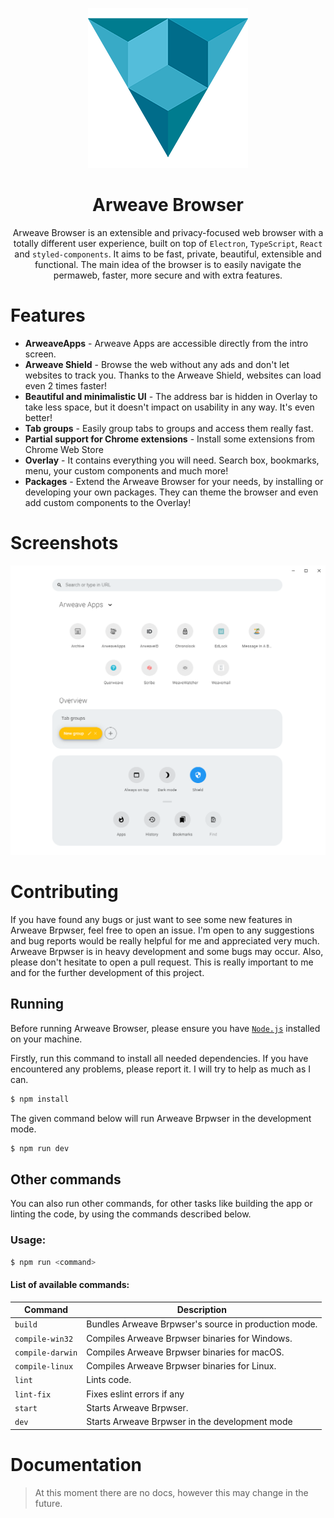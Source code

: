 <p align="center">
  <a href="https://arweave.org"><img src="static/app-icons/icon.png" width="256"></a>
</p>

<div align="center">
  <h1>Arweave Browser</h1>

Arweave Browser is an extensible and privacy-focused web browser with a totally different user experience, built on top of `Electron`, `TypeScript`, `React` and `styled-components`. It aims to be fast, private, beautiful, extensible and functional.
The main idea of the browser is to easily navigate the permaweb, faster, more secure and with extra features.

</div>

# Features

- **ArweaveApps** - Arweave Apps are accessible directly from the intro screen.
- **Arweave Shield** - Browse the web without any ads and don't let websites to track you. Thanks to the Arweave Shield, websites can load even 2 times faster!
- **Beautiful and minimalistic UI** - The address bar is hidden in Overlay to take less space, but it doesn't impact on usability in any way. It's even better!
- **Tab groups** - Easily group tabs to groups and access them really fast.
- **Partial support for Chrome extensions** - Install some extensions from Chrome Web Store
- **Overlay** - It contains everything you will need. Search box, bookmarks, menu, your custom components and much more!
- **Packages** - Extend the Arweave Browser for your needs, by installing or developing your own packages. They can theme the browser and even add custom components to the Overlay!

# Screenshots

![](static/screenshots/home.png)

# Contributing

If you have found any bugs or just want to see some new features in Arweave Brpwser, feel free to open an issue. I'm open to any suggestions and bug reports would be really helpful for me and appreciated very much. Arweave Brpwser is in heavy development and some bugs may occur. Also, please don't hesitate to open a pull request. This is really important to me and for the further development of this project.

## Running

Before running Arweave Browser, please ensure you have [`Node.js`](https://nodejs.org/en/) installed on your machine.

Firstly, run this command to install all needed dependencies. If you have encountered any problems, please report it. I will try to help as much as I can.

```bash
$ npm install
```

The given command below will run Arweave Brpwser in the development mode.

```bash
$ npm run dev
```

## Other commands

You can also run other commands, for other tasks like building the app or linting the code, by using the commands described below.

### Usage:

```bash
$ npm run <command>
```

#### List of available commands:

| Command          | Description                                 |
| ---------------- | ------------------------------------------- |
| `build`          | Bundles Arweave Brpwser's source in production mode. |
| `compile-win32`  | Compiles Arweave Brpwser binaries for Windows.       |
| `compile-darwin` | Compiles Arweave Brpwser binaries for macOS.         |
| `compile-linux`  | Compiles Arweave Brpwser binaries for Linux.         |
| `lint`           | Lints code.                                 |
| `lint-fix`       | Fixes eslint errors if any                  |
| `start`          | Starts Arweave Brpwser.                              |
| `dev`            | Starts Arweave Brpwser in the development mode       |

# Documentation

> At this moment there are no docs, however this may change in the future.
